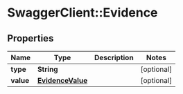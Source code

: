 # SwaggerClient::Evidence

## Properties
Name | Type | Description | Notes
------------ | ------------- | ------------- | -------------
**type** | **String** |  | [optional] 
**value** | [**EvidenceValue**](EvidenceValue.md) |  | [optional] 


